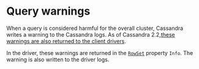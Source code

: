 # Query warnings

When a query is considered harmful for the overall cluster, Cassandra writes a warning to the Cassandra logs.
As of Cassandra 2.2,[these warnings are also returned to the client
drivers](https://issues.apache.org/jira/browse/CASSANDRA-8930).

In the driver, these warnings are returned in the [`RowSet`][rowset-api] property `Info`. The warning is also written
to the driver logs.

[rowset-api]: http://docs.datastax.com/en/latest-csharp-driver-api/html/T_Cassandra_RowSet.htm